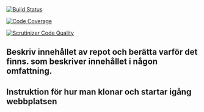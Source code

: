 [![Build Status](https://scrutinizer-ci.com/g/guschenxi/BTH_DV1608_mvc/badges/build.png?b=master)](https://scrutinizer-ci.com/g/guschenxi/BTH_DV1608_mvc/build-status/master)

[![Code Coverage](https://scrutinizer-ci.com/g/guschenxi/BTH_DV1608_mvc/badges/coverage.png?b=master)](https://scrutinizer-ci.com/g/guschenxi/BTH_DV1608_mvc/?branch=master)

[![Scrutinizer Code Quality](https://scrutinizer-ci.com/g/guschenxi/BTH_DV1608_mvc/badges/quality-score.png?b=master)](https://scrutinizer-ci.com/g/guschenxi/BTH_DV1608_mvc/?branch=master)

## Beskriv innehållet av repot och berätta varför det finns. som beskriver innehållet i någon omfattning.
## Instruktion för hur man klonar och startar igång webbplatsen
